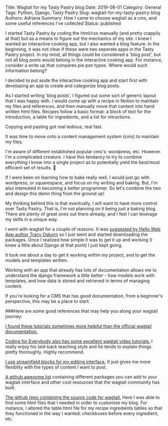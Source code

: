 Title: Wagtail for my Tasty Pastry blog
Date: 2019-08-01 
Category: General
Tags: Python, Django, Tasty Pastry
Slug: wagtail-for-my-tasty-pastry-blog
Authors: Adriana
Summary: How I came to choose wagtail as a cms, and some useful references I've collected
Status: published

I started Tasty Pastry by coding the html/css manually (and pretty crappily at that) but as a means to figure out the mechanics of my site. I knew I wanted an interactive cooking app, but I also wanted a blog feature. In the beginning, it was not clear if these were two seperate apps in the Tasty Pastry project. In my mind, all things could be considered a 'blog post', but not all blog posts would belong in the interactive cooking app. For instance, consider a write up that compares pie pan types. Where would such information belong?

I decided to put aside the interactive cooking app and start first with developing an app to create and categorize blog posts.

As I started writing 'blog posts', I figured out some sort of generic layout that I was happy with. I would come up with a recipe in Notion to  maintain my files and references, and then manually move that content into hand written html files. Recipes follow a basic format: a block of text for the introduction, a table for ingredients, and a list for intructions. 

Copying and pasting got real tedious, real fast.

It was time to move onto a content management system (cms) to maintain my files. 

I'm aware of different established popular cms's: wordpress, etc. However. I'm a complicated creature. I have this tendancy to try to combine everything I know into a single project as to potentially yield the best/most efficient set of results. 🤔

If I were keen on learning how to bake really well, I would just go with wordpress, or squarespace, and focus on my writing and baking. But, I'm also interested in becoming a better programmer. So let's combine the two and design this damn thing from the ground up! 

My thinking behind this is that eventually, I will want to have more control over Tasty Pastry. That is, I'm not planning on it being just a baking blog. There are plenty of great ones out there already, and I feel I can leverage my skills in a unique way. 

I went with wagtail for a couple of reasons. It was [suggested by Hello Web App author Tracy Osborn](https://hellowebbooks.com/news/moved-hellowebbookscom-static-site-generator-full-django-site/) so I just went and started downloading the packages. Once I realized how simple it was to get it up and working (I knew a little about Django at that point) I just kept going.

It took me about a day to get it working within my project, and to get the models and templates written.

Working with an app that already has lots of documentation allows me to understand the django framework a little better - how models work with templates, and how data is stored and retrieved in terms of managing content. 

If you're looking for a CMS that has good documentation, from a beginner's perspective, this may be a place to start. 

###Here are some good references that may help you along your wagtail journey:   

[I found these tutorials sometimes more helpful than the official wagtail documentation.](https://www.accordbox.com/blog/wagtail-tutorials-building-blog-part-2/)

[Coding for Everybody also has some excellent wagtail video tutorials.](https://www.youtube.com/channel/UCwbsAsY_C6EmGI6_JHhECEQ) I really enjoy his laid-back teaching style and he tends to explain things pretty thoroughly. Highly recommend. 

[I use streamfield blocks for my editing interface.](http://docs.wagtail.io/en/latest/topics/streamfield.html#streamfield) It just gives me more flexiblity with the types of content I want to post.

[A github awesome list](https://github.com/springload/awesome-wagtail#bloggingnews) containing different packages you can add to your wagtail interface and other cool resources that the wagtail community has built.

[The github repo containing the source code for wagtail.](https://github.com/wagtail/wagtail) Here I was able to find some html files that I needed in order to customize my blog. For instance, I altered the table.html file for my recipe ingredients tables so that they functioned in the way I wanted: checkboxes before every ingredient, etc.